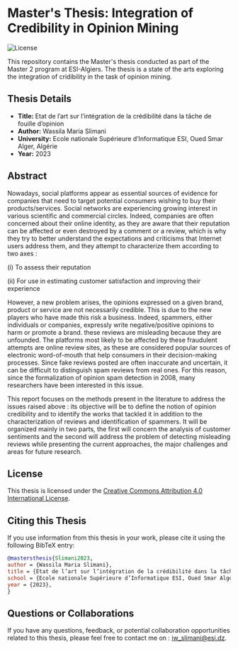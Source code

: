 # Master's Thesis: Integration of Credibility in Opinion Mining

![License](https://img.shields.io/badge/License-CC%20BY%204.0-lightgrey.svg)

This repository contains the Master's thesis conducted as part of the Master 2 program at ESI-Algiers. The thesis is a state of the arts exploring the integration of cridibility in the task of opinion mining. 

## Thesis Details

- **Title:** Etat de l’art sur l’intégration de la crédibilité dans la tâche de fouille d’opinion
- **Author:** Wassila Maria Slimani
- **University:** Ecole nationale Supérieure d’Informatique ESI, Oued Smar Alger, Algérie
- **Year:** 2023

## Abstract

Nowadays, social platforms appear as essential sources of evidence for companies that need to target potential consumers wishing to buy their products/services. Social networks are experiencing growing interest in various scientific and commercial circles. Indeed, companies are often concerned about their online identity, as they are aware that their reputation can be affected or even destroyed by a comment or a review, which is why they try to better understand the expectations and criticisms that Internet users address them, and they attempt to characterize them according to two axes :

(i) To assess their reputation

(ii) For use in estimating customer satisfaction and improving their experience

However, a new problem arises, the opinions expressed on a given brand, product or service are not necessarily credible. This is due to the new players who have made this risk a business. Indeed, spammers, either individuals or companies, expressly write negative/positive opinions to harm or promote a brand. these reviews are misleading because they are unfounded. The platforms most likely to be affected by these fraudulent attempts are online review sites, as these are considered popular sources of electronic word-of-mouth that help consumers in their decision-making processes. Since fake reviews posted are often inaccurate and uncertain, it can be difficult to distinguish spam reviews from real ones. For this reason, since the formalization of opinion spam detection in 2008, many researchers have been interested in this issue.

This report focuses on the methods present in the literature to address the issues raised above : its objective will be to define the notion of opinion credibility and to identify the works that tackled it in addition to the characterization of reviews and identification of spammers. It will be organized mainly in two parts, the first will concern the analysis of customer sentiments and the second will address the problem of detecting misleading reviews while presenting the current approaches, the major challenges and areas for future research.

## License

This thesis is licensed under the [Creative Commons Attribution 4.0 International License](https://creativecommons.org/licenses/by/4.0/).

## Citing this Thesis

If you use information from this thesis in your work, please cite it using the following BibTeX entry:
```bibtex
@mastersthesis{Slimani2023,
author = {Wassila Maria Slimani},
title = {Etat de l’art sur l’intégration de la crédibilité dans la tâche de fouille d’opinion},
school = {Ecole nationale Supérieure d’Informatique ESI, Oued Smar Alger, Algérie},
year = {2023},
}
```
## Questions or Collaborations
If you have any questions, feedback, or potential collaboration opportunities related to this thesis, please feel free to contact me on : iw_slimani@esi.dz.
